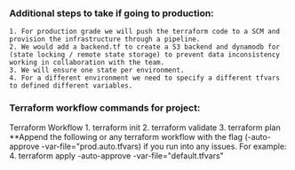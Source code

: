 ### Additional steps to take if going to production:
    1. For production grade we will push the terraform code to a SCM and provision the infrastructure through a pipeline.
    2. We would add a backend.tf to create a S3 backend and dynamodb for (state locking / remote state storage) to prevent data inconsistency working in collaboration with the team.
    3. We will ensure one state per environment.
    4. For a different environment we need to specify a different tfvars to defined different variables.
    
    
### Terraform workflow commands for project:
Terraform Workflow
    1. terraform init
    2. terraform validate
    3. terraform plan
  **Append the following or any terraform workflow with the flag (-auto-approve -var-file="prod.auto.tfvars) if you run into any issues.
  For example:
    4. terraform apply -auto-approve -var-file="default.tfvars"